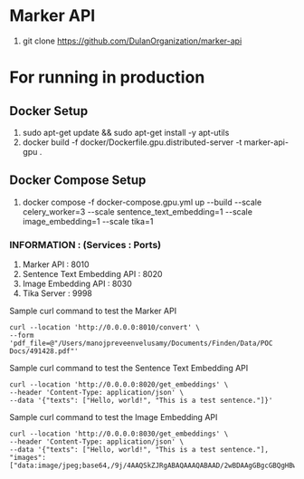 # Marker API

1. git clone https://github.com/DulanOrganization/marker-api


# For running in production

## Docker Setup
1. sudo apt-get update && sudo apt-get install -y apt-utils
2. docker build -f docker/Dockerfile.gpu.distributed-server -t marker-api-gpu .

## Docker Compose Setup
1. docker compose -f docker-compose.gpu.yml up --build --scale celery_worker=3 --scale sentence_text_embedding=1 --scale image_embedding=1 --scale tika=1

### INFORMATION : (Services : Ports)

1. Marker API : 8010
2. Sentence Text Embedding API : 8020
3. Image Embedding API : 8030
4. Tika Server : 9998

Sample curl command to test the Marker API
```
curl --location 'http://0.0.0.0:8010/convert' \
--form 'pdf_file=@"/Users/manojpreveenvelusamy/Documents/Finden/Data/POC Docs/491428.pdf"'
```

Sample curl command to test the Sentence Text Embedding API
```
curl --location 'http://0.0.0.0:8020/get_embeddings' \
--header 'Content-Type: application/json' \
--data '{"texts": ["Hello, world!", "This is a test sentence."]}'
```

Sample curl command to test the Image Embedding API
```
curl --location 'http://0.0.0.0:8030/get_embeddings' \
--header 'Content-Type: application/json' \
--data '{"texts": ["Hello, world!", "This is a test sentence."], "images": ["data:image/jpeg;base64,/9j/4AAQSkZJRgABAQAAAQABAAD/2wBDAAgGBgcGBQgHBwcJCQgKDBQNDAsLDBkSEw8UHRofHh0aHBwgJC4nICIsIxwcKDcpLDAxNDQ0Hyc5PTgyPC4zNDL/2wBDAQkJCQwLDBgNDRgyIRwhMjIyMjIyMjIyMjIyMjIyMjIyMjIyMjIyMjIyMjIyMjIyMjIyMjIyMjIyMjIyMjIyMjL/wAARCAABAAEDASIAAhEBAxEB/8QAFQABAQAAAAAAAAAAAAAAAAAAAAf/xAAUEAEAAAAAAAAAAAAAAAAAAAAA/9oADAMBAAIRAxEAPwD/2Q=="]}'
```